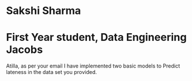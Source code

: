 # Sakshi Sharma 
# First Year student, Data Engineering Jacobs

Atilla, as per your email I have implemented two basic models to Predict lateness in the data set you provided.

